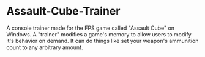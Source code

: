 # Assault-Cube-Trainer
A console trainer made for the FPS game called "Assault Cube" on Windows. A "trainer" modifies a game's memory to allow users to modify it's behavior on demand.  It can do things like set your weapon's ammunition count to any arbitrary amount.
